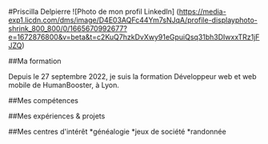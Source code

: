#Priscilla Delpierre
![Photo de mon profil LinkedIn] (https://media-exp1.licdn.com/dms/image/D4E03AQFc44Ym7sNJqA/profile-displayphoto-shrink_800_800/0/1665670992677?e=1672876800&v=beta&t=c2KuQ7hzkDvXwy91eGpuiQsq31bh3DIwxxTRz1jFJZQ)

##Ma formation 

Depuis le 27 septembre 2022, je suis la formation Développeur web et web mobile de HumanBooster, à Lyon. 

##Mes compétences

##Mes expériences & projets

##Mes centres d'intérêt
*généalogie
*jeux de société 
*randonnée

